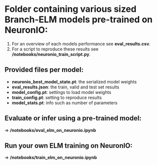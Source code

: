# Folder containing various sized Branch-ELM models pre-trained on NeuronIO:

1) For an overview of each models performance see __eval_results.csv__.
2) For a script to reproduce these results see __/notebooks/neuronio_train_script.py__.

## Provided files per model:
- __neuronio_best_model_state.pt__: the serialized model weights
- __eval_results.json__: the train, valid and test set results
- __model_config.pt__: settings to load model weights
- __train_config.pt__: setting to reproduce results
- __model_stats.pt__: info such as number of parameters

## Evaluate or infer using a pre-trained model:
=> __/notebooks/eval_elm_on_neuronio.ipynb__

## Run your own ELM training on NeuronIO:
=> __/notebooks/train_elm_on_neuronio.ipynb__

